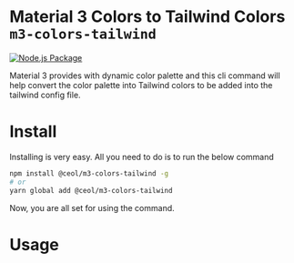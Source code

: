 # Material 3 Colors to Tailwind Colors `m3-colors-tailwind`

[![Node.js Package](https://github.com/ceoldevs/m3-colors-tailwind/actions/workflows/npm-publish.yml/badge.svg?branch=main)](https://github.com/ceoldevs/m3-colors-tailwind/actions/workflows/npm-publish.yml)

Material 3 provides with dynamic color palette and this cli
command will help convert the color palette into Tailwind
colors to be added into the tailwind config file.

# Install

Installing is very easy. All you need to do is to run the 
below command

```bash
npm install @ceol/m3-colors-tailwind -g 
# or
yarn global add @ceol/m3-colors-tailwind
```

Now, you are all set for using the command.

# Usage

